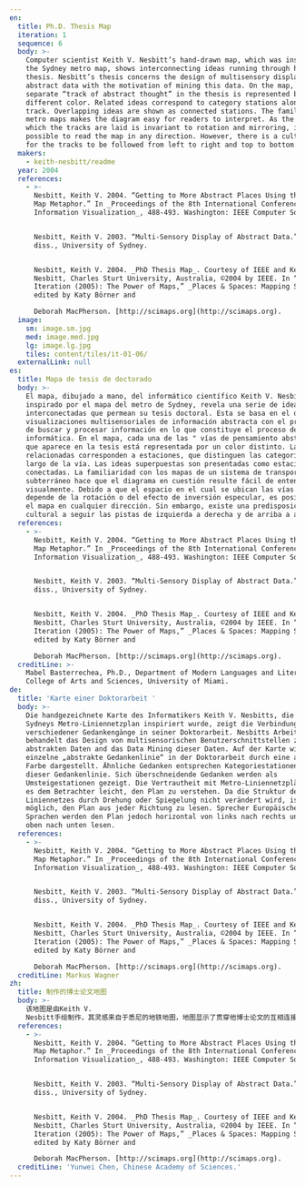 ```yaml
---
en:
  title: Ph.D. Thesis Map
  iteration: 1
  sequence: 6
  body: >-
    Computer scientist Keith V. Nesbitt’s hand-drawn map, which was inspired by
    the Sydney metro map, shows interconnecting ideas running through his Ph.D.
    thesis. Nesbitt’s thesis concerns the design of multisensory displays of
    abstract data with the motivation of mining this data. On the map, each
    separate “track of abstract thought” in the thesis is represented by a
    different color. Related ideas correspond to category stations along that
    track. Overlapping ideas are shown as connected stations. The familiarity of
    metro maps makes the diagram easy for readers to interpret. As the space in
    which the tracks are laid is invariant to rotation and mirroring, it is
    possible to read the map in any direction. However, there is a cultural bias
    for the tracks to be followed from left to right and top to bottom.
  makers:
    - keith-nesbitt/readme
  year: 2004
  references:
    - >-
      Nesbitt, Keith V. 2004. “Getting to More Abstract Places Using the Metro
      Map Metaphor.” In _Proceedings of the 8th International Conference on
      Information Visualization_, 488-493. Washington: IEEE Computer Society.


      Nesbitt, Keith V. 2003. “Multi-Sensory Display of Abstract Data.” PhD
      diss., University of Sydney.


      Nesbitt, Keith V. 2004. _PhD Thesis Map_. Courtesy of IEEE and Keith V.
      Nesbitt, Charles Sturt University, Australia, ©2004 by IEEE. In “1st
      Iteration (2005): The Power of Maps,” _Places & Spaces: Mapping Science_,
      edited by Katy Börner and  

      Deborah MacPherson. [http://scimaps.org](http://scimaps.org).
  image:
    sm: image.sm.jpg
    med: image.med.jpg
    lg: image.lg.jpg
    tiles: content/tiles/it-01-06/
  externalLink: null
es:
  title: Mapa de tesis de doctorado
  body: >-
    El mapa, dibujado a mano, del informático científico Keith V. Nesbitt,
    inspirado por el mapa del metro de Sydney, revela una serie de ideas
    interconectadas que permean su tesis doctoral. Esta se basa en el diseño de
    visualizaciones multisensoriales de información abstracta con el propósito
    de buscar y procesar información en lo que constituye el proceso de minería
    informática. En el mapa, cada una de las " vías de pensamiento abstracto"
    que aparece en la tesis está representada por un color distinto. Las ideas
    relacionadas corresponden a estaciones, que distinguen las categorías a lo
    largo de la vía. Las ideas superpuestas son presentadas como estaciones
    conectadas. La familiaridad con los mapas de un sistema de transporte
    subterráneo hace que el diagrama en cuestión resulte fácil de entender
    visualmente. Debido a que el espacio en el cual se ubican las vías no
    depende de la rotación o del efecto de inversión especular, es posible leer
    el mapa en cualquier dirección. Sin embargo, existe una predisposición
    cultural a seguir las pistas de izquierda a derecha y de arriba a abajo.
  references:
    - >-
      Nesbitt, Keith V. 2004. “Getting to More Abstract Places Using the Metro
      Map Metaphor.” In _Proceedings of the 8th International Conference on
      Information Visualization_, 488-493. Washington: IEEE Computer Society.


      Nesbitt, Keith V. 2003. “Multi-Sensory Display of Abstract Data.” PhD
      diss., University of Sydney.


      Nesbitt, Keith V. 2004. _PhD Thesis Map_. Courtesy of IEEE and Keith V.
      Nesbitt, Charles Sturt University, Australia, ©2004 by IEEE. In “1st
      Iteration (2005): The Power of Maps,” _Places & Spaces: Mapping Science_,
      edited by Katy Börner and  

      Deborah MacPherson. [http://scimaps.org](http://scimaps.org).
  creditLine: >-
    Mabel Basterrechea, Ph.D., Department of Modern Languages and Literatures,
    College of Arts and Sciences, University of Miami.
de:
  title: 'Karte einer Doktorarbeit '
  body: >-
    Die handgezeichnete Karte des Informatikers Keith V. Nesbitts, die von
    Sydneys Metro-Liniennetzplan inspiriert wurde, zeigt die Verbindungen
    verschiedener Gedankengänge in seiner Doktorarbeit. Nesbitts Arbeit
    behandelt das Design von multisensorischen Benutzerschnittstellen zu
    abstrakten Daten and das Data Mining dieser Daten. Auf der Karte wird jede
    einzelne „abstrakte Gedankenlinie“ in der Doktorarbeit durch eine andere
    Farbe dargestellt. Ähnliche Gedanken entsprechen Kategoriestationen entlang
    dieser Gedankenlinie. Sich überschneidende Gedanken werden als
    Umsteigestationen gezeigt. Die Vertrautheit mit Metro-Liniennetzplänen macht
    es dem Betrachter leicht, den Plan zu verstehen. Da die Struktur des
    Liniennetzes durch Drehung oder Spiegelung nicht verändert wird, ist es
    möglich, den Plan aus jeder Richtung zu lesen. Sprecher Europäischer
    Sprachen werden den Plan jedoch horizontal von links nach rechts und von
    oben nach unten lesen.
  references:
    - >-
      Nesbitt, Keith V. 2004. “Getting to More Abstract Places Using the Metro
      Map Metaphor.” In _Proceedings of the 8th International Conference on
      Information Visualization_, 488-493. Washington: IEEE Computer Society.


      Nesbitt, Keith V. 2003. “Multi-Sensory Display of Abstract Data.” PhD
      diss., University of Sydney.


      Nesbitt, Keith V. 2004. _PhD Thesis Map_. Courtesy of IEEE and Keith V.
      Nesbitt, Charles Sturt University, Australia, ©2004 by IEEE. In “1st
      Iteration (2005): The Power of Maps,” _Places & Spaces: Mapping Science_,
      edited by Katy Börner and  

      Deborah MacPherson. [http://scimaps.org](http://scimaps.org).
  creditLine: Markus Wagner
zh:
  title: 制作的博士论文地图
  body: >-
    该地图是由Keith V.
    Nesbitt手绘制作，其灵感来自于悉尼的地铁地图，地图显示了贯穿他博士论文的互相连接的观点。Nesbitt的博士论文研究了对摘要数据进行多种感觉展示的设计方案，其目的是挖掘这些摘要数据，在地图上，论文中不同的“抽象思维的轨迹”由不同的颜色表示。该图通过轨迹与连接关系呈现了观点的相关性与重叠性，对熟知地铁地图的读者而言则更易理解。地图的轨迹不会随着选择和镜像而改变，因此可以在任何方向阅读该地图，然而人们却存在习惯于从左到右和从上到下阅读的文化偏见。
  references:
    - >-
      Nesbitt, Keith V. 2004. “Getting to More Abstract Places Using the Metro
      Map Metaphor.” In _Proceedings of the 8th International Conference on
      Information Visualization_, 488-493. Washington: IEEE Computer Society.


      Nesbitt, Keith V. 2003. “Multi-Sensory Display of Abstract Data.” PhD
      diss., University of Sydney.


      Nesbitt, Keith V. 2004. _PhD Thesis Map_. Courtesy of IEEE and Keith V.
      Nesbitt, Charles Sturt University, Australia, ©2004 by IEEE. In “1st
      Iteration (2005): The Power of Maps,” _Places & Spaces: Mapping Science_,
      edited by Katy Börner and  

      Deborah MacPherson. [http://scimaps.org](http://scimaps.org).
  creditLine: 'Yunwei Chen, Chinese Academy of Sciences.'
---
```

